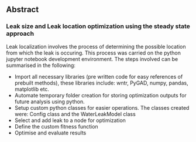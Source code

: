 ## Abstract

### Leak size and Leak location optimization using the steady state approach
Leak localization involves the process of determining the possible location from which the leak is occuring. This process was carried on the python jupyter notebook development environment. The steps involved can be summarised in the following:
* Import all necessary libraries (pre written code for easy references of prebuilt methods), these libraries include: wntr, PyGAD, numpy, pandas, matplotlib etc.
* Automate temporary folder creation for storing optimization outputs for future analysis using python.
* Setup custom python classes for easier operations. The classes created were: Config class and the WaterLeakModel class
* Select and add leak to a node for optimization
* Define the custom fitness function
* Optimise and evaluate results
